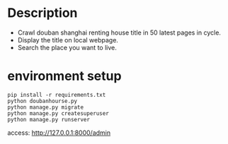 Description
============

  - Crawl douban shanghai renting house title in 50 latest pages in cycle.
  - Display the title on local webpage.
  - Search the place you want to live.



environment setup
=================
```
pip install -r requirements.txt
python doubanhourse.py
python manage.py migrate 
python manage.py createsuperuser
python manage.py runserver
```
access: http://127.0.0.1:8000/admin

